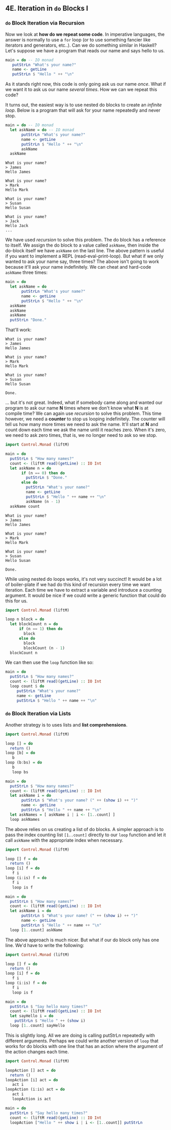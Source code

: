 ## 4E. Iteration in `do` Blocks I

### `do` Block Iteration via Recursion

Now we look at **how do we repeat some code**. In imperative languages,
the answer is normally to use a `for` loop (or to use something fancier like
iterators and generators, etc..). Can we do something similar in Haskell?
Let's suppose we have a program that reads our name and says hello to us.

```haskell
main = do -- IO monad
   putStrLn "What's your name?"
   name <- getLine
   putStrLn $ "Hello " ++ "\n"
```

As it stands right now, this code is only going ask us our name *once*.
What if we want it to ask us our name *several times*.
How we can we repeat this code? 

It turns out, the easiest way is to use
nested do blocks to create an *infinite loop*.
Below is a program that will ask for your name repeatedly and never stop.

```haskell
main = do -- IO monad
  let askName = do -- IO monad
       putStrLn "What's your name?"
       name <- getLine
       putStrLn $ "Hello " ++ "\n"
       askName
  askName
```

```
What is your name?
> James
Hello James

What is your name?
> Mark
Hello Mark

What is your name?
> Susan
Hello Susan

What is your name?
> Jack
Hello Jack
...
```

We have used *recursion* to solve this problem. The do block has a reference to itself. 
We assign the do block to a value called `askName`, then inside the do-block itself we have `askName` 
on the last line. The above pattern is useful if you want to implement a REPL (read-eval-print-loop).
But what if we only wanted to ask your name say, three times? The above isn't going to work
because it'll ask your name indefinitely. We can cheat and hard-code `askName` three times:

```haskell
main = do
  let askName = do
       putStrLn "What's your name?"
       name <- getLine
       putStrLn $ "Hello " ++ "\n"
  askName
  askName
  askName
  putStrLn "Done."
```


That'll work:

```
What is your name?
> James
Hello James

What is your name?
> Mark
Hello Mark

What is your name?
> Susan
Hello Susan

Done.
```

... but it's not great. Indeed, what if somebody came along and wanted our program to ask our name **N** times
where we don't know what **N** is at compile time? We can again use *recursion* to solve this problem. 
This time however, we need a **counter** to stop us looping indefinitely. The counter
will tell us how many more times we need to ask the name. It'll start at **N** and count 
down each time we ask the name until it reaches zero. When it's zero, we need to ask zero times,
that is, we no longer need to ask so we stop.

```haskell
import Control.Monad (liftM)

main = do
  putStrLn $ "How many names?"
  count <- (liftM read)(getLine) :: IO Int
  let askName n = do
       if (n == 0) then do
         putStrLn $ "Done."
       else do
         putStrLn "What's your name?"
         name <- getLine
         putStrLn $ "Hello " ++ name ++ "\n"
         askName (n - 1)
  askName count
```

```
What is your name?
> James
Hello James

What is your name?
> Mark
Hello Mark

What is your name?
> Susan
Hello Susan

Done.
```


While using nested do loops works, it's not very succinct! It would be a lot of boiler-plate
if we had do this kind of recursion every time we want iteration. Each time we have to extract a variable
and introduce a counting argument. It would be nice if we could
write a generic function that could do this for us.

```haskell
import Control.Monad (liftM)

loop n block = do
  let blockCount n = do
      if (n == 1) then do
        block
      else do
        block
        blockCount (n - 1)
  blockCount n
```

We can then use the `loop` function like so:

```haskell
main = do
  putStrLn $ "How many names?"
  count <- (liftM read)(getLine) :: IO Int
  loop count $ do
     putStrLn "What's your name?"
     name <- getLine
     putStrLn $ "Hello " ++ name ++ "\n"
 ```


### `do` Block Iteration via Lists


Another strategy is to uses lists and **list comprehensions**.


```haskell
import Control.Monad (liftM)

loop [] = do
  return ()
loop [b] = do
   b
loop (b:bs) = do
   b
   loop bs

main = do
  putStrLn $ "How many names?"
  count <- (liftM read)(getLine) :: IO Int
  let askName i = do
       putStrLn $ "What's your name? (" ++ (show i) ++ ")"
       name <- getLine
       putStrLn $ "Hello " ++ name ++ "\n"
  let askNames = [ askName i | i <- [1..count] ]
  loop askNames
```

The above relies on us creating a list of do blocks. A simpler approach is to pass the index counting 
list `[1..count]` directly to our `loop` function and let it call `askName` with the appropriate index
when necessary.

```haskell
import Control.Monad (liftM)

loop [] f = do
  return ()
loop [i] f = do
   f i
loop (i:is) f = do
   f i
   loop is f

main = do
  putStrLn $ "How many names?"
  count <- (liftM read)(getLine) :: IO Int
  let askName i = do
       putStrLn $ "What's your name? (" ++ (show i) ++ ")"
       name <- getLine
       putStrLn $ "Hello " ++ name ++ "\n"
  loop [1..count] askName
```

The above approach is much nicer. But what if our do block only has one line. We'd have to write the following:

```haskell
import Control.Monad (liftM)

loop [] f = do
  return ()
loop [i] f = do
   f i
loop (i:is) f = do
   f i
   loop is f

main = do
  putStrLn $ "Say hello many times?"
  count <- (liftM read)(getLine) :: IO Int
  let sayHello i = do
    putStrLn $ "Hello " ++ (show i)
  loop [1..count] sayHello
```

This is slightly long. All we are doing is calling putStrLn repeatedly with different arguments.
Perhaps we could write another version of `loop` that works for do blocks with one 
line that has an action where the argument of the action changes each time.

```haskell
import Control.Monad (liftM)

loopAction [] act = do
  return ()
loopAction [i] act = do
   act i
loopAction (i:is) act = do
   act i
   loopAction is act

main = do
  putStrLn $ "Say hello many times?"
  count <- (liftM read)(getLine) :: IO Int
  loopAction ["Hello " ++ show i | i <- [1..count]] putStrLn

```
